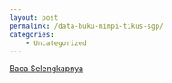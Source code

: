 ```yaml
---
layout: post
permalink: /data-buku-mimpi-tikus-sgp/
categories:
    - Uncategorized
---
```


[Baca Selengkapnya](/01)